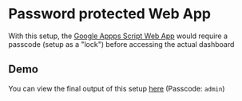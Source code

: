 # Password protected Web App
With this setup, the [Google Appps Script Web App](https://developers.google.com/apps-script/guides/web) would require a passcode (setup as a "lock") before accessing the actual dashboard

## Demo
You can view the final output of this setup [here](https://script.google.com/macros/s/AKfycbwWKLfQjWXEXcsWTJ2UEPdS0W2vhBpAbdNMM9kKKZAa/dev) (Passcode: `admin`)
